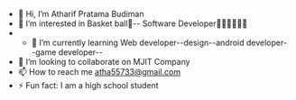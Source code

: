 - 👋 Hi, I’m Atharif Pratama Budiman
- 👀 I’m interested in Basket ball🏀-- Software Developer👨🏻‍💻👨🏻‍💻
- - 🌱 I’m currently learning Web developer--design--android developer--game developer--
- 💞️ I’m looking to collaborate on MJIT Company
- 📫 How to reach me atha55733@gmail.com
- ⚡ Fun fact: I am a high school student

<!---
atharif-rpl/atharif-rpl is a ✨ special ✨ repository because its `README.md` (this file) appears on your GitHub profile.
You can click the Preview link to take a look at your changes.
--->
